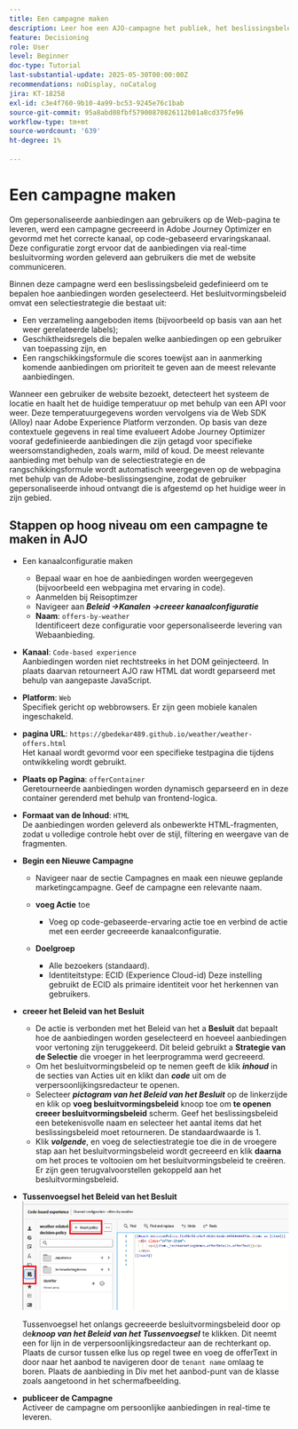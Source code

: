 ```yaml
---
title: Een campagne maken
description: Leer hoe een AJO-campagne het publiek, het beslissingsbeleid en de kanalen verbindt om persoonlijke aanbiedingen op het juiste moment aan te bieden via de verschillende aanraakpunten van de klant.
feature: Decisioning
role: User
level: Beginner
doc-type: Tutorial
last-substantial-update: 2025-05-30T00:00:00Z
recommendations: noDisplay, noCatalog
jira: KT-18258
exl-id: c3e4f760-9b10-4a99-bc53-9245e76c1bab
source-git-commit: 95a8abd08fbf57900870826112b01a8cd375fe96
workflow-type: tm+mt
source-wordcount: '639'
ht-degree: 1%

---
```


# Een campagne maken

Om gepersonaliseerde aanbiedingen aan gebruikers op de Web-pagina te leveren, werd een campagne gecreeerd in Adobe Journey Optimizer en gevormd met het correcte kanaal, op code-gebaseerd ervaringskanaal. Deze configuratie zorgt ervoor dat de aanbiedingen via real-time besluitvorming worden geleverd aan gebruikers die met de website communiceren.

Binnen deze campagne werd een beslissingsbeleid gedefinieerd om te bepalen hoe aanbiedingen worden geselecteerd. Het besluitvormingsbeleid omvat een selectiestrategie die bestaat uit:

- Een verzameling aangeboden items (bijvoorbeeld op basis van aan het weer gerelateerde labels);
- Geschiktheidsregels die bepalen welke aanbiedingen op een gebruiker van toepassing zijn, en
- Een rangschikkingsformule die scores toewijst aan in aanmerking komende aanbiedingen om prioriteit te geven aan de meest relevante aanbiedingen.

Wanneer een gebruiker de website bezoekt, detecteert het systeem de locatie en haalt het de huidige temperatuur op met behulp van een API voor weer. Deze temperatuurgegevens worden vervolgens via de Web SDK (Alloy) naar Adobe Experience Platform verzonden. Op basis van deze contextuele gegevens in real time evalueert Adobe Journey Optimizer vooraf gedefinieerde aanbiedingen die zijn getagd voor specifieke weersomstandigheden, zoals warm, mild of koud. De meest relevante aanbieding met behulp van de selectiestrategie en de rangschikkingsformule wordt automatisch weergegeven op de webpagina met behulp van de Adobe-beslissingsengine, zodat de gebruiker gepersonaliseerde inhoud ontvangt die is afgestemd op het huidige weer in zijn gebied.


## Stappen op hoog niveau om een campagne te maken in AJO

- Een kanaalconfiguratie maken
   - Bepaal waar en hoe de aanbiedingen worden weergegeven (bijvoorbeeld een webpagina met ervaring in code).
   - Aanmelden bij Reisoptimzer
   - Navigeer aan _&#x200B;**Beleid ->Kanalen ->creeer kanaalconfiguratie**&#x200B;_
   - **Naam**: `offers-by-weather`\
     Identificeert deze configuratie voor gepersonaliseerde levering van Webaanbieding.
- **Kanaal**:
  `Code-based experience`\
  Aanbiedingen worden niet rechtstreeks in het DOM geïnjecteerd. In plaats daarvan retourneert AJO raw HTML dat wordt geparseerd met behulp van aangepaste JavaScript.
- **Platform**: `Web`\
  Specifiek gericht op webbrowsers. Er zijn geen mobiele kanalen ingeschakeld.

- **pagina URL**: `https://gbedekar489.github.io/weather/weather-offers.html`\
  Het kanaal wordt gevormd voor een specifieke testpagina die tijdens ontwikkeling wordt gebruikt.
- **Plaats op Pagina**: `offerContainer`\
  Geretourneerde aanbiedingen worden dynamisch geparseerd en in deze container gerenderd met behulp van frontend-logica.

- **Formaat van de Inhoud**: `HTML`\
  De aanbiedingen worden geleverd als onbewerkte HTML-fragmenten, zodat u volledige controle hebt over de stijl, filtering en weergave van de fragmenten.


- **Begin een Nieuwe Campagne**
   - Navigeer naar de sectie Campagnes en maak een nieuwe geplande marketingcampagne. Geef de campagne een relevante naam.
   - **voeg Actie** toe
      - Voeg op code-gebaseerde-ervaring actie toe en verbind de actie met een eerder gecreeerde kanaalconfiguratie.



   - **Doelgroep**
      - Alle bezoekers (standaard).
      - Identiteitstype: ECID (Experience Cloud-id)
Deze instelling gebruikt de ECID als primaire identiteit voor het herkennen van gebruikers.


- **creeer het Beleid van het Besluit**
   - De actie is verbonden met het Beleid van het a **Besluit** dat bepaalt hoe de aanbiedingen worden geselecteerd en hoeveel aanbiedingen voor vertoning zijn teruggekeerd. Dit beleid gebruikt a **Strategie van de Selectie** die vroeger in het leerprogramma werd gecreeerd.
   - Om het besluitvormingsbeleid op te nemen geeft de klik **_inhoud_** in de secties van Acties uit en klikt dan **_code_** uit om de verpersoonlijkingsredacteur te openen.
   - Selecteer _&#x200B;**pictogram van het Beleid van het Besluit**&#x200B;_ op de linkerzijde en klik op **voeg besluitvormingsbeleid** knoop toe om **te openen creeer besluitvormingsbeleid** scherm. Geef het beslissingsbeleid een betekenisvolle naam en selecteer het aantal items dat het beslissingsbeleid moet retourneren. De standaardwaarde is 1.
   - Klik **_volgende_**, en voeg de selectiestrategie toe die in de vroegere stap aan het besluitvormingsbeleid wordt gecreeerd en klik **daarna** om het proces te voltooien om het besluitvormingsbeleid te creëren. Er zijn geen terugvalvoorstellen gekoppeld aan het besluitvormingsbeleid.



- **Tussenvoegsel het Beleid van het Besluit**
  ![&#x200B; verpersoonlijking-redacteur &#x200B;](assets/personalization-editor.png)

  Tussenvoegsel het onlangs gecreeerde besluitvormingsbeleid door op de _&#x200B;**knoop van het Beleid van het Tussenvoegsel**&#x200B;_ te klikken. Dit neemt een for lijn in de verpersoonlijkingsredacteur aan de rechterkant op.
Plaats de cursor tussen elke lus op regel twee en voeg de offerText in door naar het aanbod te navigeren door de `tenant name` omlaag te boren. Plaats de aanbieding in Div met het aanbod-punt van de klasse zoals aangetoond in het schermafbeelding.



- **publiceer de Campagne**\
  Activeer de campagne om persoonlijke aanbiedingen in real-time te leveren.
